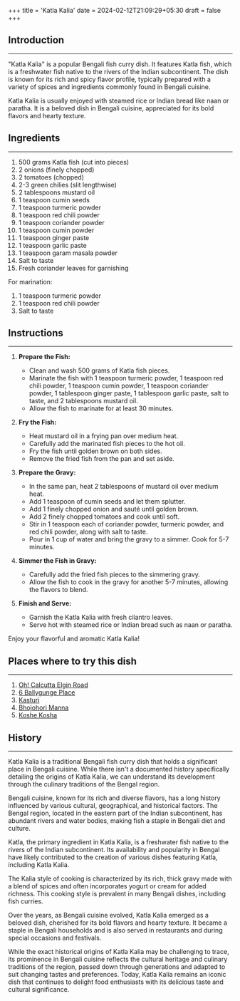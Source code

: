 +++
title = 'Katla Kalia'
date = 2024-02-12T21:09:29+05:30
draft = false
+++

## Introduction

---

"Katla Kalia" is a popular Bengali fish curry dish. It features Katla fish, which is a freshwater fish native to the rivers of the Indian subcontinent. The dish is known for its rich and spicy flavor profile, typically prepared with a variety of spices and ingredients commonly found in Bengali cuisine.

Katla Kalia is usually enjoyed with steamed rice or Indian bread like naan or paratha. It is a beloved dish in Bengali cuisine, appreciated for its bold flavors and hearty texture.

## Ingredients

---

1. 500 grams Katla fish (cut into pieces)
2. 2 onions (finely chopped)
3. 2 tomatoes (chopped)
4. 2-3 green chilies (slit lengthwise)
5. 2 tablespoons mustard oil
6. 1 teaspoon cumin seeds
7. 1 teaspoon turmeric powder
8. 1 teaspoon red chili powder
9. 1 teaspoon coriander powder
10. 1 teaspoon cumin powder
11. 1 teaspoon ginger paste
12. 1 teaspoon garlic paste
13. 1 teaspoon garam masala powder
14. Salt to taste
15. Fresh coriander leaves for garnishing

For marination:

1. 1 teaspoon turmeric powder
2. 1 teaspoon red chili powder
3. Salt to taste

## Instructions

---

1. **Prepare the Fish:**

   - Clean and wash 500 grams of Katla fish pieces.
   - Marinate the fish with 1 teaspoon turmeric powder, 1 teaspoon red chili powder, 1 teaspoon cumin powder, 1 teaspoon coriander powder, 1 tablespoon ginger paste, 1 tablespoon garlic paste, salt to taste, and 2 tablespoons mustard oil.
   - Allow the fish to marinate for at least 30 minutes.

2. **Fry the Fish:**

   - Heat mustard oil in a frying pan over medium heat.
   - Carefully add the marinated fish pieces to the hot oil.
   - Fry the fish until golden brown on both sides.
   - Remove the fried fish from the pan and set aside.

3. **Prepare the Gravy:**

   - In the same pan, heat 2 tablespoons of mustard oil over medium heat.
   - Add 1 teaspoon of cumin seeds and let them splutter.
   - Add 1 finely chopped onion and sauté until golden brown.
   - Add 2 finely chopped tomatoes and cook until soft.
   - Stir in 1 teaspoon each of coriander powder, turmeric powder, and red chili powder, along with salt to taste.
   - Pour in 1 cup of water and bring the gravy to a simmer. Cook for 5-7 minutes.

4. **Simmer the Fish in Gravy:**

   - Carefully add the fried fish pieces to the simmering gravy.
   - Allow the fish to cook in the gravy for another 5-7 minutes, allowing the flavors to blend.

5. **Finish and Serve:**
   - Garnish the Katla Kalia with fresh cilantro leaves.
   - Serve hot with steamed rice or Indian bread such as naan or paratha.

Enjoy your flavorful and aromatic Katla Kalia!

## Places where to try this dish

---

1. [Oh! Calcutta Elgin Road](https://maps.app.goo.gl/M6ky7vSSNZSY45to8)
2. [6 Ballygunge Place](https://maps.app.goo.gl/Y3YqagaTTHaV2G3L6)
3. [Kasturi](https://maps.app.goo.gl/Gye4S2HAeB4YZ8cP9)
4. [Bhojohori Manna](https://maps.app.goo.gl/14BaWixN25PGZ7t69)
5. [Koshe Kosha](https://maps.app.goo.gl/suq6DEYS5sEWpxQt5)

## History

---

Katla Kalia is a traditional Bengali fish curry dish that holds a significant place in Bengali cuisine. While there isn't a documented history specifically detailing the origins of Katla Kalia, we can understand its development through the culinary traditions of the Bengal region.

Bengali cuisine, known for its rich and diverse flavors, has a long history influenced by various cultural, geographical, and historical factors. The Bengal region, located in the eastern part of the Indian subcontinent, has abundant rivers and water bodies, making fish a staple in Bengali diet and culture.

Katla, the primary ingredient in Katla Kalia, is a freshwater fish native to the rivers of the Indian subcontinent. Its availability and popularity in Bengal have likely contributed to the creation of various dishes featuring Katla, including Katla Kalia.

The Kalia style of cooking is characterized by its rich, thick gravy made with a blend of spices and often incorporates yogurt or cream for added richness. This cooking style is prevalent in many Bengali dishes, including fish curries.

Over the years, as Bengali cuisine evolved, Katla Kalia emerged as a beloved dish, cherished for its bold flavors and hearty texture. It became a staple in Bengali households and is also served in restaurants and during special occasions and festivals.

While the exact historical origins of Katla Kalia may be challenging to trace, its prominence in Bengali cuisine reflects the cultural heritage and culinary traditions of the region, passed down through generations and adapted to suit changing tastes and preferences. Today, Katla Kalia remains an iconic dish that continues to delight food enthusiasts with its delicious taste and cultural significance.
